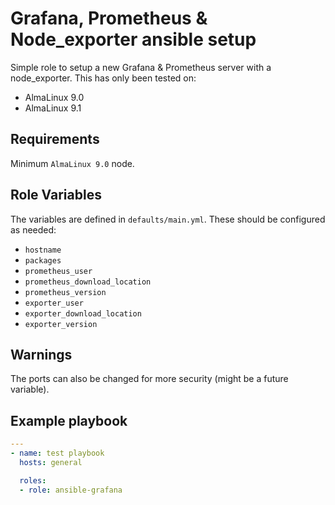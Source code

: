 # Grafana, Prometheus & Node_exporter ansible setup

Simple role to setup a new Grafana & Prometheus server with a node_exporter. This has only been tested on:

- AlmaLinux 9.0
- AlmaLinux 9.1

## Requirements

Minimum `AlmaLinux 9.0` node.

## Role Variables

The variables are defined in `defaults/main.yml`. These should be configured as needed:

- `hostname`
- `packages`
- `prometheus_user`
- `prometheus_download_location`
- `prometheus_version`
- `exporter_user`
- `exporter_download_location`
- `exporter_version`

## Warnings

The ports can also be changed for more security (might be a future variable).

## Example playbook

```yml
---
- name: test playbook
  hosts: general

  roles:
  - role: ansible-grafana
```

